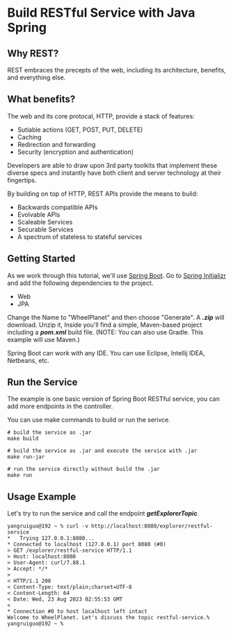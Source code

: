 # Build RESTful Service with Java Spring

## Why REST?
REST embraces the precepts of the web, including its architecture, benefits, and everything else.

## What benefits?
The web and its core protocal, HTTP, provide a stack of features:
 - Sutiable actions (GET, POST, PUT, DELETE)
 - Caching
 - Redirection and forwarding
 - Security (encryption and authentication)

Developers are able to draw upon 3rd party toolkits that implement these diverse specs and instantly have both client and server technology at their fingertips.

By building on top of HTTP, REST APIs provide the means to build:
 - Backwards compatible APIs
 - Evolvable APIs
 - Scaleable Services
 - Securable Services
 - A spectrum of stateless to stateful services

## Getting Started

As we work through this tutorial, we'll use [Spring Boot](https://spring.io/projects/spring-boot).
Go to [Spring Initializr](https://start.spring.io/) and add the following dependencies to the project.
 - Web
 - JPA

Change the Name to "WheelPlanet" and then choose "Generate". A ***.zip*** will download. Unzip it, Inside you'll find a simple, Maven-based project including a ***pom.xml*** build file. (NOTE: You can also use Gradle. This example will use Maven.)

Spring Boot can work with any IDE. You can use Eclipse, Intellij IDEA, Netbeans, etc.

## Run the Service

The example is one basic version of Spring Boot RESTful service, you can add more endpoints in the controller.

You can use make commands to build or run the serivce.
```shell
# build the service as .jar
make build

# build the service as .jar and execute the service with .jar
make run-jar

# run the service directly without build the .jar
make run
```

## Usage Example

Let's try to run the service and call the endpoint ***getExplorerTopic***.

```shell
yangruiguo@192 ~ % curl -v http://localhost:8080/explorer/restful-service
*   Trying 127.0.0.1:8080...
* Connected to localhost (127.0.0.1) port 8080 (#0)
> GET /explorer/restful-service HTTP/1.1
> Host: localhost:8080
> User-Agent: curl/7.88.1
> Accept: */*
>
< HTTP/1.1 200
< Content-Type: text/plain;charset=UTF-8
< Content-Length: 64
< Date: Wed, 23 Aug 2023 02:55:53 GMT
<
* Connection #0 to host localhost left intact
Welcome to WheelPlanet. Let's discuss the topic restful-service.%
yangruiguo@192 ~ %
```